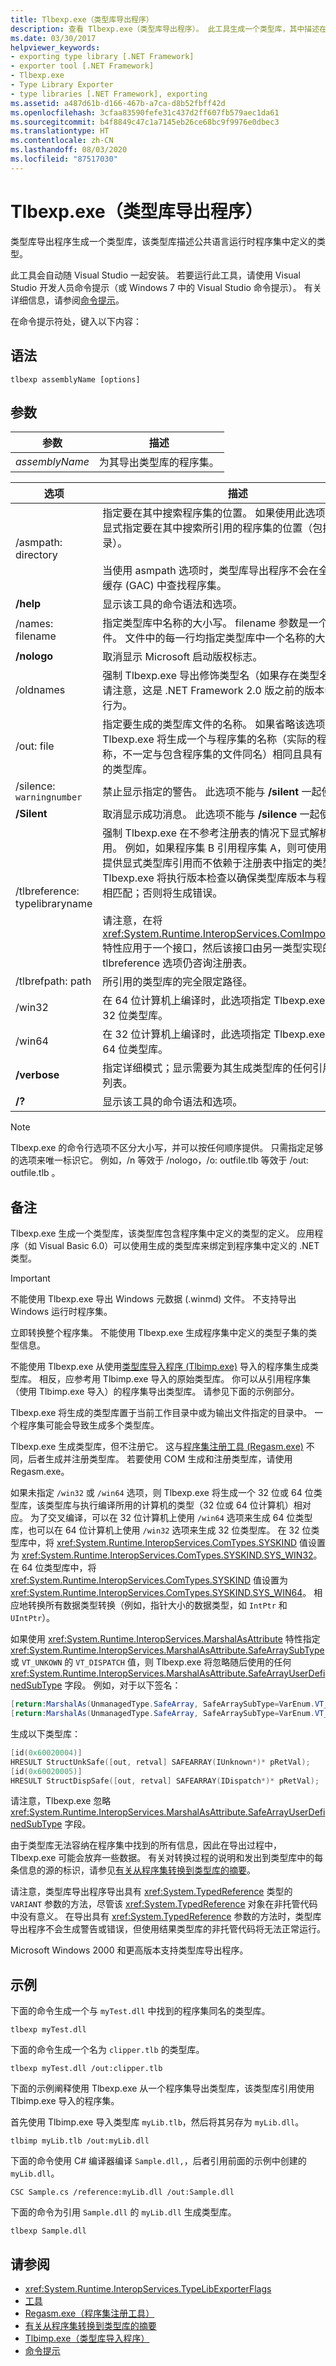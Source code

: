 ```yaml
---
title: Tlbexp.exe（类型库导出程序）
description: 查看 Tlbexp.exe（类型库导出程序）。 此工具生成一个类型库，其中描述在一个公共语言运行时 (CLR) 程序集中定义的类型。
ms.date: 03/30/2017
helpviewer_keywords:
- exporting type library [.NET Framework]
- exporter tool [.NET Framework]
- Tlbexp.exe
- Type Library Exporter
- type libraries [.NET Framework], exporting
ms.assetid: a487d61b-d166-467b-a7ca-d8b52fbff42d
ms.openlocfilehash: 3cfaa83590fefe31c437d2ff607fb579aec1da61
ms.sourcegitcommit: b4f8849c47c1a7145eb26ce68bc9f9976e0dbec3
ms.translationtype: HT
ms.contentlocale: zh-CN
ms.lasthandoff: 08/03/2020
ms.locfileid: "87517030"
---
```

# <a name="tlbexpexe-type-library-exporter"></a>Tlbexp.exe（类型库导出程序）
类型库导出程序生成一个类型库，该类型库描述公共语言运行时程序集中定义的类型。  
  
 此工具会自动随 Visual Studio 一起安装。 若要运行此工具，请使用 Visual Studio 开发人员命令提示（或 Windows 7 中的 Visual Studio 命令提示）。 有关详细信息，请参阅[命令提示](developer-command-prompt-for-vs.md)。  
  
 在命令提示符处，键入以下内容：  
  
## <a name="syntax"></a>语法  
  
```console  
tlbexp assemblyName [options]  
```  
  
## <a name="parameters"></a>参数  
  
|参数|描述|  
|--------------|-----------------|  
|*assemblyName*|为其导出类型库的程序集。|  
  
|选项|描述|  
|------------|-----------------|  
|/asmpath: directory|指定要在其中搜索程序集的位置。 如果使用此选项，则必须显式指定要在其中搜索所引用的程序集的位置（包括当前目录）。<br /><br /> 当使用 asmpath 选项时，类型库导出程序不会在全局程序集缓存 (GAC) 中查找程序集。|  
|**/help**|显示该工具的命令语法和选项。|  
|/names: filename|指定类型库中名称的大小写。 filename 参数是一个文本文件。 文件中的每一行均指定类型库中一个名称的大小写。|  
|**/nologo**|取消显示 Microsoft 启动版权标志。|  
|/oldnames|强制 Tlbexp.exe 导出修饰类型名（如果存在类型名冲突）。 请注意，这是 .NET Framework 2.0 版之前的版本中的默认行为。|  
|/out: file|指定要生成的类型库文件的名称。 如果省略该选项，则 Tlbexp.exe 将生成一个与程序集的名称（实际的程序集名称，不一定与包含程序集的文件同名）相同且具有 .tlb 扩展名的类型库。|  
|/silence: `warningnumber`|禁止显示指定的警告。 此选项不能与 **/silent** 一起使用。|  
|**/Silent**|取消显示成功消息。 此选项不能与 **/silence** 一起使用。|  
|/tlbreference: typelibraryname|强制 Tlbexp.exe 在不参考注册表的情况下显式解析类型库引用。 例如，如果程序集 B 引用程序集 A，则可使用此选项来提供显式类型库引用而不依赖于注册表中指定的类型库。 Tlbexp.exe 将执行版本检查以确保类型库版本与程序集版本相匹配；否则将生成错误。<br /><br /> 请注意，在将 <xref:System.Runtime.InteropServices.ComImportAttribute> 特性应用于一个接口，然后该接口由另一类型实现的情况下，tlbreference 选项仍咨询注册表。|  
|/tlbrefpath: path|所引用的类型库的完全限定路径。|  
|/win32|在 64 位计算机上编译时，此选项指定 Tlbexp.exe 生成一个 32 位类型库。|  
|/win64|在 32 位计算机上编译时，此选项指定 Tlbexp.exe 生成一个 64 位类型库。|  
|**/verbose**|指定详细模式；显示需要为其生成类型库的任何引用程序集的列表。|  
|**/?**|显示该工具的命令语法和选项。|  
  
> [!NOTE]
> Tlbexp.exe 的命令行选项不区分大小写，并可以按任何顺序提供。 只需指定足够的选项来唯一标识它。 例如，/n 等效于 /nologo，/o: outfile.tlb 等效于 /out: outfile.tlb  。  
  
## <a name="remarks"></a>备注  
 Tlbexp.exe 生成一个类型库，该类型库包含程序集中定义的类型的定义。 应用程序（如 Visual Basic 6.0）可以使用生成的类型库来绑定到程序集中定义的 .NET 类型。  
  
> [!IMPORTANT]
> 不能使用 Tlbexp.exe 导出 Windows 元数据 (.winmd) 文件。 不支持导出 Windows 运行时程序集。  
  
 立即转换整个程序集。 不能使用 Tlbexp.exe 生成程序集中定义的类型子集的类型信息。  
  
 不能使用 Tlbexp.exe 从使用[类型库导入程序 (Tlbimp.exe)](tlbimp-exe-type-library-importer.md) 导入的程序集生成类型库。 相反，应参考用 Tlbimp.exe 导入的原始类型库。 你可以从引用程序集（使用 Tlbimp.exe 导入）的程序集导出类型库。 请参见下面的示例部分。  
  
 Tlbexp.exe 将生成的类型库置于当前工作目录中或为输出文件指定的目录中。 一个程序集可能会导致生成多个类型库。  
  
 Tlbexp.exe 生成类型库，但不注册它。 这与[程序集注册工具 (Regasm.exe)](regasm-exe-assembly-registration-tool.md) 不同，后者生成并注册类型库。 若要使用 COM 生成和注册类型库，请使用 Regasm.exe。  
  
 如果未指定 `/win32` 或 `/win64` 选项，则 Tlbexp.exe 将生成一个 32 位或 64 位类型库，该类型库与执行编译所用的计算机的类型（32 位或 64 位计算机）相对应。 为了交叉编译，可以在 32 位计算机上使用 `/win64` 选项来生成 64 位类型库，也可以在 64 位计算机上使用 `/win32` 选项来生成 32 位类型库。 在 32 位类型库中，将 <xref:System.Runtime.InteropServices.ComTypes.SYSKIND> 值设置为 <xref:System.Runtime.InteropServices.ComTypes.SYSKIND.SYS_WIN32>。 在 64 位类型库中，将 <xref:System.Runtime.InteropServices.ComTypes.SYSKIND> 值设置为 <xref:System.Runtime.InteropServices.ComTypes.SYSKIND.SYS_WIN64>。 相应地转换所有数据类型转换（例如，指针大小的数据类型，如 `IntPtr` 和 `UIntPtr`）。  
  
 如果使用 <xref:System.Runtime.InteropServices.MarshalAsAttribute> 特性指定 <xref:System.Runtime.InteropServices.MarshalAsAttribute.SafeArraySubType> 或 `VT_UNKOWN` 的 `VT_DISPATCH` 值，则 Tlbexp.exe 将忽略随后使用的任何 <xref:System.Runtime.InteropServices.MarshalAsAttribute.SafeArrayUserDefinedSubType> 字段。 例如，对于以下签名：  
  
```csharp
[return:MarshalAs(UnmanagedType.SafeArray, SafeArraySubType=VarEnum.VT_UNKNOWN, SafeArrayUserDefinedSubType=typeof(ConsoleKeyInfo))] public Array StructUnkSafe(){return null;}  
[return:MarshalAs(UnmanagedType.SafeArray, SafeArraySubType=VarEnum.VT_DISPATCH, SafeArrayUserDefinedSubType=typeof(ConsoleKeyInfo))] public Array StructDispSafe(){return null;}  
```  
  
 生成以下类型库：  
  
```cpp
[id(0x60020004)]  
HRESULT StructUnkSafe([out, retval] SAFEARRAY(IUnknown*)* pRetVal);  
[id(0x60020005)]  
HRESULT StructDispSafe([out, retval] SAFEARRAY(IDispatch*)* pRetVal);  
```  
  
 请注意，Tlbexp.exe 忽略 <xref:System.Runtime.InteropServices.MarshalAsAttribute.SafeArrayUserDefinedSubType> 字段。  
  
 由于类型库无法容纳在程序集中找到的所有信息，因此在导出过程中，Tlbexp.exe 可能会放弃一些数据。 有关对转换过程的说明和发出到类型库中的每条信息的源的标识，请参见[有关从程序集转换到类型库的摘要](https://docs.microsoft.com/previous-versions/dotnet/netframework-4.0/xk1120c3(v=vs.100))。  
  
 请注意，类型库导出程序导出具有 <xref:System.TypedReference> 类型的 `VARIANT` 参数的方法，尽管该 <xref:System.TypedReference> 对象在非托管代码中没有意义。 在导出具有 <xref:System.TypedReference> 参数的方法时，类型库导出程序不会生成警告或错误，但使用结果类型库的非托管代码将无法正常运行。  
  
 Microsoft Windows 2000 和更高版本支持类型库导出程序。  
  
## <a name="examples"></a>示例  
 下面的命令生成一个与 `myTest.dll` 中找到的程序集同名的类型库。  
  
```console  
tlbexp myTest.dll  
```  
  
 下面的命令生成一个名为 `clipper.tlb` 的类型库。  
  
```console  
tlbexp myTest.dll /out:clipper.tlb  
```  
  
 下面的示例阐释使用 Tlbexp.exe 从一个程序集导出类型库，该类型库引用使用 Tlbimp.exe 导入的程序集。  
  
 首先使用 Tlbimp.exe 导入类型库 `myLib.tlb`，然后将其另存为 `myLib.dll`。  
  
```console  
tlbimp myLib.tlb /out:myLib.dll  
```  
  
 下面的命令使用 C# 编译器编译 `Sample.dll,`，后者引用前面的示例中创建的 `myLib.dll`。  
  
```console  
CSC Sample.cs /reference:myLib.dll /out:Sample.dll  
```  
  
 下面的命令为引用 `Sample.dll` 的 `myLib.dll` 生成类型库。  
  
```console  
tlbexp Sample.dll  
```  
  
## <a name="see-also"></a>请参阅

- <xref:System.Runtime.InteropServices.TypeLibExporterFlags>
- [工具](index.md)
- [Regasm.exe（程序集注册工具）](regasm-exe-assembly-registration-tool.md)
- [有关从程序集转换到类型库的摘要](https://docs.microsoft.com/previous-versions/dotnet/netframework-4.0/xk1120c3(v=vs.100))
- [Tlbimp.exe（类型库导入程序）](tlbimp-exe-type-library-importer.md)
- [命令提示](developer-command-prompt-for-vs.md)
